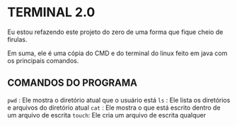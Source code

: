 # **TERMINAL 2.0**

Eu estou refazendo este projeto do zero de uma forma que fique cheio de firulas.

Em suma, ele é uma cópia do CMD e do terminal do linux feito em java com os principais comandos.

## **COMANDOS DO PROGRAMA**
`pwd`  : Ele mostra o diretório atual que o usuário está
`ls`   : Ele lista os diretórios e arquivos do diretório atual
`cat`  : Ele mostra o que está escrito dentro de um arquivo de escrita
`touch`: Ele cria um arquivo de escrita qualquer
